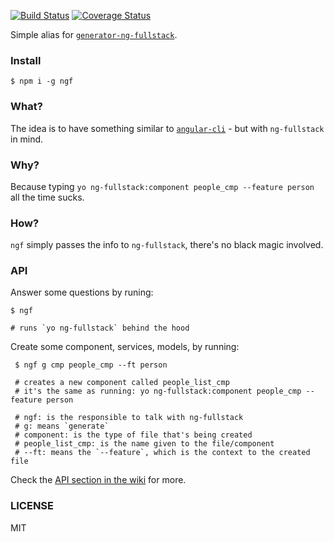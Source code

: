 [![Build Status](https://travis-ci.org/ericmdantas/ngf.svg?branch=master)](https://travis-ci.org/ericmdantas/ngf)
[![Coverage Status](https://coveralls.io/repos/github/ericmdantas/ngf/badge.svg?branch=master)](https://coveralls.io/github/ericmdantas/ngf?branch=master)

Simple alias for [`generator-ng-fullstack`](https://github.com/ericmdantas/generator-ng-fullstack).

### Install

```shell
$ npm i -g ngf
```

### What?

The idea is to have something similar to [`angular-cli`](https://github.com/angular/angular-cli) - but with `ng-fullstack` in mind.

### Why?

Because typing `yo ng-fullstack:component people_cmp --feature person` all the time sucks.

### How?

`ngf` simply passes the info to `ng-fullstack`, there's no black magic involved.

### API

Answer some questions by runing:

```shell
$ ngf

# runs `yo ng-fullstack` behind the hood
```

Create some component, services, models, by running:

```shell
 $ ngf g cmp people_cmp --ft person

 # creates a new component called people_list_cmp
 # it's the same as running: yo ng-fullstack:component people_cmp --feature person

 # ngf: is the responsible to talk with ng-fullstack
 # g: means `generate`
 # component: is the type of file that's being created
 # people_list_cmp: is the name given to the file/component
 # --ft: means the `--feature`, which is the context to the created file
 ```

Check the [API section in the wiki](https://github.com/ericmdantas/ngf/wiki/API) for more.

### LICENSE

MIT
